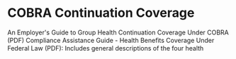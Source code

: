 # COBRA Continuation Coverage

An Employer's Guide to Group Health Continuation Coverage Under COBRA (PDF) Compliance Assistance Guide - Health Beneﬁts Coverage Under Federal Law (PDF): Includes general descriptions of the four health